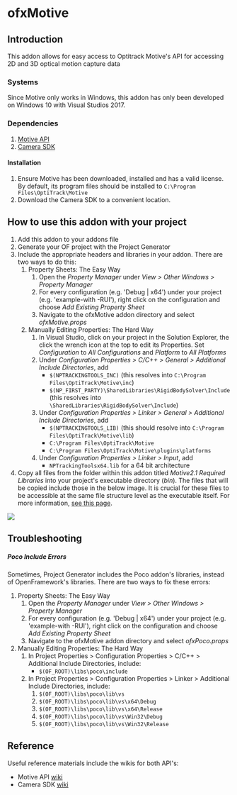 # ofxMotive

## Introduction

This addon allows for easy access to Optitrack Motive's API for accessing 2D and 3D optical motion capture data

### Systems

Since Motive only works in Windows, this addon has only been developed on Windows 10 with Visual Studios 2017.

### Dependencies

1. [Motive API](https://optitrack.com/downloads/motive.html)
2. [Camera SDK](https://optitrack.com/products/camera-sdk/)

#### Installation

1. Ensure Motive has been downloaded, installed and has a valid license. By default, its program files should be installed to `C:\Program Files\OptiTrack\Motive`
2. Download the Camera SDK to a convenient location.

## How to use this addon with your project

1. Add this addon to your addons file
2. Generate your OF project with the Project Generator
3. Include the appropriate headers and libraries in your addon. There are two ways to do this:
   1. Property Sheets: The Easy Way
      1. Open the *Property Manager* under *View > Other Windows > Property Manager*
      2. For every configuration (e.g. 'Debug | x64') under your project (e.g. 'example-with -RUI'), right click on the configuration and choose *Add Existing Property Sheet*
      3. Navigate to the ofxMotive addon directory and select *ofxMotive.props* 
   2. Manually Editing Properties: The Hard Way
      1. In Visual Studio, click on your project in the Solution Explorer, the click the wrench icon at the top to edit its Properties. Set *Configuration* to *All Configurations* and *Platform* to *All Platforms*
      2. Under *Configuration Properties > C/C++ > General > Additional Include Directories*, add
         - `$(NPTRACKINGTOOLS_INC)` (this resolves into `C:\Program Files\OptiTrack\Motive\inc`)
         - `$(NP_FIRST_PARTY)\SharedLibraries\RigidBodySolver\Include` (this resolves into `\SharedLibraries\RigidBodySolver\Include`)
      3. Under *Configuration Properties > Linker > General > Additional Include Directories*, add 
         - `$(NPTRACKINGTOOLS_LIB)` (this should resolve into `C:\Program Files\OptiTrack\Motive\lib`)
         - `C:\Program Files\OptiTrack\Motive`
         - `C:\Program Files\OptiTrack\Motive\plugins\platforms`
      4. Under *Configuration Properties > Linker > Input*, add 
         - `NPTrackingToolsx64.lib` for a 64 bit architecture
4. Copy all files from the folder within this addon titled *Motive2.1 Required Libraries* into your project's executable directory (*bin*). The files that will be copied include those in the below image. It is crucial for these files to be accessible at the same file structure level as the executable itself. For more information, [see this page](https://v21.wiki.optitrack.com/index.php?title=Motive_API:_Quick_Start_Guide#Library_Files).

![](https://v21.wiki.optitrack.com/images/6/6a/MotiveAPI_RequiredLIB.png)

## Troubleshooting

##### Poco Include Errors

Sometimes, Project Generator includes the Poco addon's libraries, instead of OpenFramework's libraries. There are two ways to fix these errors:

1. Property Sheets: The Easy Way
   1. Open the *Property Manager* under *View > Other Windows > Property Manager*
   2. For every configuration (e.g. 'Debug | x64') under your project (e.g. 'example-with -RUI'), right click on the configuration and choose *Add Existing Property Sheet*
   3. Navigate to the ofxMotive addon directory and select *ofxPoco.props* 
2. Manually Editing Properties: The Hard Way
   1. In Project Properties > Configuration Properties > C/C++  > Additional Include Directories, include:
      - `$(OF_ROOT)\libs\poco\include`
   2. In Project Properties > Configuration Properties > Linker > Additional Include Directories, include:
      1. `$(OF_ROOT)\libs\poco\lib\vs`
      2. `$(OF_ROOT)\libs\poco\lib\vs\x64\Debug`
      3. `$(OF_ROOT)\libs\poco\lib\vs\x64\Release`
      4. `$(OF_ROOT)\libs\poco\lib\vs\Win32\Debug`
      5. `$(OF_ROOT)\libs\poco\lib\vs\Win32\Release`

## Reference

Useful reference materials include the wikis for both API's:

- Motive API [wiki](https://v20.wiki.optitrack.com/index.php?title=Motive_API)
- Camera SDK [wiki](https://v20.wiki.optitrack.com/index.php?title=Camera_SDK)




